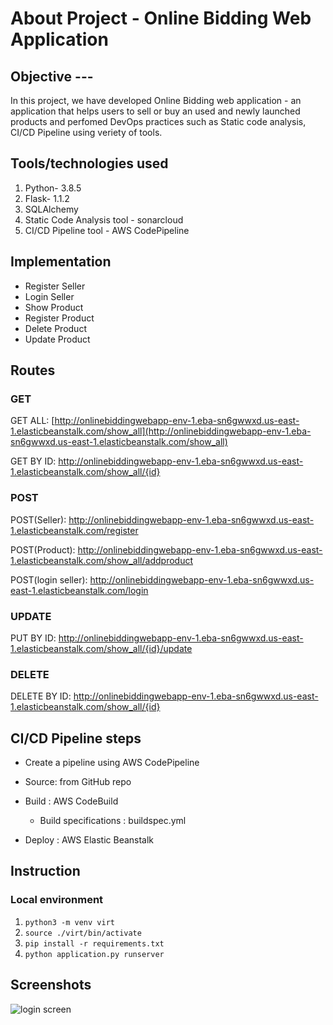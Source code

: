 # About Project - Online Bidding Web Application

## Objective  ---
    
In this project, we have developed Online Bidding web application - an application that helps users to sell or buy an used and newly launched products and perfomed DevOps practices such as Static code analysis, CI/CD Pipeline using veriety of tools.

## Tools/technologies used 

1. Python- 3.8.5
2. Flask- 1.1.2
3. SQLAlchemy
4. Static Code Analysis tool - sonarcloud
5. CI/CD Pipeline tool - AWS CodePipeline 

## Implementation 

* Register Seller 
* Login Seller
* Show Product
* Register Product
* Delete Product
* Update Product


## Routes

### GET

GET ALL: [http://onlinebiddingwebapp-env-1.eba-sn6gwwxd.us-east-1.elasticbeanstalk.com/show_all](http://onlinebiddingwebapp-env-1.eba-sn6gwwxd.us-east-1.elasticbeanstalk.com/show_all)
        
GET BY ID: http://onlinebiddingwebapp-env-1.eba-sn6gwwxd.us-east-1.elasticbeanstalk.com/show_all/{id}
        
### POST
POST(Seller): http://onlinebiddingwebapp-env-1.eba-sn6gwwxd.us-east-1.elasticbeanstalk.com/register 

POST(Product): http://onlinebiddingwebapp-env-1.eba-sn6gwwxd.us-east-1.elasticbeanstalk.com/show_all/addproduct  


POST(login seller): http://onlinebiddingwebapp-env-1.eba-sn6gwwxd.us-east-1.elasticbeanstalk.com/login 

### UPDATE 

PUT BY ID: http://onlinebiddingwebapp-env-1.eba-sn6gwwxd.us-east-1.elasticbeanstalk.com/show_all/{id}/update

### DELETE

DELETE BY ID: http://onlinebiddingwebapp-env-1.eba-sn6gwwxd.us-east-1.elasticbeanstalk.com/show_all/{id}

## CI/CD Pipeline steps 

- Create a pipeline using AWS CodePipeline 

- Source: from GitHub repo

- Build : AWS CodeBuild 
    - Build specifications : buildspec.yml 

- Deploy : AWS Elastic Beanstalk 

## Instruction
### Local environment
1. `python3 -m venv virt`
2. `source ./virt/bin/activate`
3. `pip install -r requirements.txt`
4. `python application.py runserver`
    
## Screenshots 
![login screen](https://i.ibb.co/fp1CT9j/screenshot.png)

